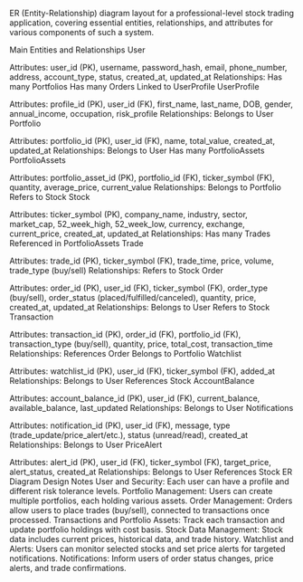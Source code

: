  ER (Entity-Relationship) diagram layout for a professional-level stock trading application, covering essential entities, relationships, and attributes for various components of such a system.

Main Entities and Relationships
User

Attributes: user_id (PK), username, password_hash, email, phone_number, address, account_type, status, created_at, updated_at
Relationships:
Has many Portfolios
Has many Orders
Linked to UserProfile
UserProfile

Attributes: profile_id (PK), user_id (FK), first_name, last_name, DOB, gender, annual_income, occupation, risk_profile
Relationships:
Belongs to User
Portfolio

Attributes: portfolio_id (PK), user_id (FK), name, total_value, created_at, updated_at
Relationships:
Belongs to User
Has many PortfolioAssets
PortfolioAssets

Attributes: portfolio_asset_id (PK), portfolio_id (FK), ticker_symbol (FK), quantity, average_price, current_value
Relationships:
Belongs to Portfolio
Refers to Stock
Stock

Attributes: ticker_symbol (PK), company_name, industry, sector, market_cap, 52_week_high, 52_week_low, currency, exchange, current_price, created_at, updated_at
Relationships:
Has many Trades
Referenced in PortfolioAssets
Trade

Attributes: trade_id (PK), ticker_symbol (FK), trade_time, price, volume, trade_type (buy/sell)
Relationships:
Refers to Stock
Order

Attributes: order_id (PK), user_id (FK), ticker_symbol (FK), order_type (buy/sell), order_status (placed/fulfilled/canceled), quantity, price, created_at, updated_at
Relationships:
Belongs to User
Refers to Stock
Transaction

Attributes: transaction_id (PK), order_id (FK), portfolio_id (FK), transaction_type (buy/sell), quantity, price, total_cost, transaction_time
Relationships:
References Order
Belongs to Portfolio
Watchlist

Attributes: watchlist_id (PK), user_id (FK), ticker_symbol (FK), added_at
Relationships:
Belongs to User
References Stock
AccountBalance

Attributes: account_balance_id (PK), user_id (FK), current_balance, available_balance, last_updated
Relationships:
Belongs to User
Notifications

Attributes: notification_id (PK), user_id (FK), message, type (trade_update/price_alert/etc.), status (unread/read), created_at
Relationships:
Belongs to User
PriceAlert

Attributes: alert_id (PK), user_id (FK), ticker_symbol (FK), target_price, alert_status, created_at
Relationships:
Belongs to User
References Stock
ER Diagram Design Notes
User and Security: Each user can have a profile and different risk tolerance levels.
Portfolio Management: Users can create multiple portfolios, each holding various assets.
Order Management: Orders allow users to place trades (buy/sell), connected to transactions once processed.
Transactions and Portfolio Assets: Track each transaction and update portfolio holdings with cost basis.
Stock Data Management: Stock data includes current prices, historical data, and trade history.
Watchlist and Alerts: Users can monitor selected stocks and set price alerts for targeted notifications.
Notifications: Inform users of order status changes, price alerts, and trade confirmations.
